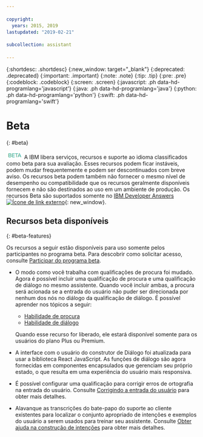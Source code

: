 ```yaml
---

copyright:
  years: 2015, 2019
lastupdated: "2019-02-21"

subcollection: assistant

---
```


{:shortdesc: .shortdesc}
{:new_window: target="_blank"}
{:deprecated: .deprecated}
{:important: .important}
{:note: .note}
{:tip: .tip}
{:pre: .pre}
{:codeblock: .codeblock}
{:screen: .screen}
{:javascript: .ph data-hd-programlang='javascript'}
{:java: .ph data-hd-programlang='java'}
{:python: .ph data-hd-programlang='python'}
{:swift: .ph data-hd-programlang='swift'}

# Beta
{: #beta}

![Beta](images/beta.png) A IBM libera serviços, recursos e suporte ao idioma classificados como beta para sua avaliação. Esses recursos podem ficar instáveis, podem mudar frequentemente e podem ser descontinuados com breve aviso. Os recursos beta podem também não fornecer o mesmo nível de desempenho ou compatibilidade que os recursos geralmente disponíveis fornecem e não são destinados ao uso em um ambiente de produção. Os recursos Beta são suportados somente no [IBM Developer Answers ![Ícone de link externo](../../icons/launch-glyph.svg "Ícone de link externo")](https://developer.ibm.com/answers/topics/watson-assistant/){: new_window}.

## Recursos beta disponíveis
{: #beta-features}

Os recursos a seguir estão disponíveis para uso somente pelos participantes no programa beta. Para descobrir como solicitar acesso, consulte [Participar do programa beta](/docs/services/assistant?topic=assistant-feedback#feedback-beta).

- O modo como você trabalha com qualificações de procura foi mudado. Agora é possível incluir uma qualificação de procura e uma qualificação de diálogo no mesmo assistente. Quando você incluir ambas, a procura será acionada se a entrada do usuário não puder ser direcionada por nenhum dos nós no diálogo da qualificação de diálogo. É possível aprender nos tópicos a seguir:

  - [ Habilidade de procura ](/docs/services/assistant?topic=assistant-skill-search-add)
  - [ Habilidade de diálogo ](/docs/services/assistant?topic=assistant-beta-skill-dialog-add)

  Quando esse recurso for liberado, ele estará disponível somente para os usuários do plano Plus ou Premium.

- A interface com o usuário do construtor de Diálogo foi atualizada para usar a biblioteca React JavaScript. As funções de diálogo são agora fornecidas em componentes encapsulados que gerenciam seu próprio estado, o que resulta em uma experiência do usuário mais responsiva.

- É possível configurar uma qualificação para corrigir erros de ortografia na entrada do usuário. Consulte [Corrigindo a entrada do usuário](/docs/services/assistant?topic=assistant-beta-spell-check) para obter mais detalhes.

- Alavanque as transcrições do bate-papo do suporte ao cliente existentes para localizar o conjunto apropriado de intenções e exemplos do usuário a serem usados para treinar seu assistente. Consulte [Obter ajuda na construção de intenções](/docs/services/assistant?topic=assistant-beta-intent-recommendations) para obter mais detalhes.
